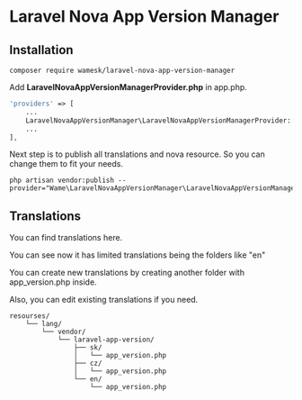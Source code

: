 # Laravel Nova App Version Manager

## Installation

```shell
composer require wamesk/laravel-nova-app-version-manager
```

Add **LaravelNovaAppVersionManagerProvider.php** in app.php.

```php
'providers' => [
    ...
    LaravelNovaAppVersionManager\LaravelNovaAppVersionManagerProvider::class,
    ...
],
```

Next step is to publish all translations and nova resource. So you can change them to fit your needs.

```shell
php artisan vendor:publish --provider="Wame\LaravelNovaAppVersionManager\LaravelNovaAppVersionManagerProvider"
```

## Translations

You can find translations here.

You can see now it has limited translations being the folders like "en"

You can create new translations by creating another folder with app_version.php inside.

Also, you can edit existing translations if you need.

```
resourses/
    └── lang/
        └── vendor/
            └── laravel-app-version/
                ├── sk/
                │   └── app_version.php
                ├── cz/
                │   └── app_version.php
                └── en/
                    └── app_version.php
```
